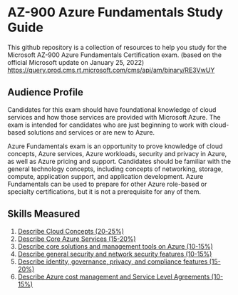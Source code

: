# AZ-900 Azure Fundamentals Study Guide
This github repository is a collection of resources to help you study for the Microsoft AZ-900 Azure Fundamentals Certification exam. (based on the official Microsoft update on January 25, 2022) https://query.prod.cms.rt.microsoft.com/cms/api/am/binary/RE3VwUY 

## Audience Profile
Candidates for this exam should have foundational knowledge of cloud services and how those services are provided with Microsoft Azure. The exam is intended for candidates who are just beginning to work with cloud-based solutions and services or are new to Azure.

Azure Fundamentals exam is an opportunity to prove knowledge of cloud concepts, Azure services, Azure workloads, security and privacy in Azure, as well as Azure pricing and support. Candidates should be familiar with the general technology concepts, including concepts of networking, storage, compute, application support, and application development. Azure Fundamentals can be used to prepare for other Azure role-based or specialty certifications, but it is not a prerequisite for any of them.

## Skills Measured
1. [Describe Cloud Concepts (20-25%)](1-Describe%20Cloud%20Concepts.md)
2. [Describe Core Azure Services (15-20%)](2-Describe%20Core%20Services.md)
3. [Describe core solutions and management tools on Azure (10-15%)](3-Describe%20core%20solutions%20and%20management%20tools%20on%20Azure.md)
4. [Describe general security and network security features (10-15%)](4-Describe%20general%20security%20and%20network%20security%20features.md)
5. [Describe identity, governance, privacy, and compliance features (15-
20%)](5-Describes%20identity,s%20governance,s%20privacy,s%20ands%20compliances%20features.md)
6. [Describe Azure cost management and Service Level Agreements (10-
15%)](6-Describe%20Azure%20cost%20management%20and%20Service%20Level%20Agreements.md)